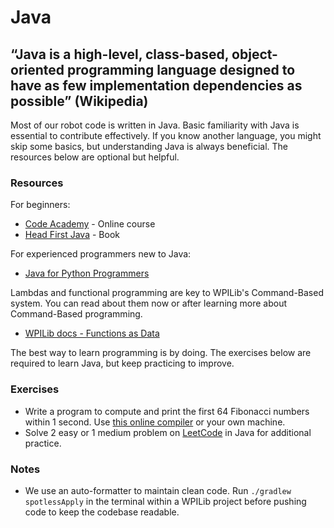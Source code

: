 # Java

## “Java is a high-level, class-based, object-oriented programming language designed to have as few implementation dependencies as possible” (Wikipedia)

Most of our robot code is written in Java. Basic familiarity with Java is essential to contribute effectively. If you know another language, you might skip some basics, but understanding Java is always beneficial. The resources below are optional but helpful.

### Resources

For beginners:

- [Code Academy](https://www.codecademy.com/learn/learn-java) - Online course
- [Head First Java](https://www.rcsdk12.org/cms/lib/NY01001156/Centricity/Domain/4951/Head_First_Java_Second_Edition.pdf) - Book

For experienced programmers new to Java:

- [Java for Python Programmers](https://runestone.academy/ns/books/published/java4python/index.html)

Lambdas and functional programming are key to WPILib's Command-Based system. You can read about them now or after learning more about Command-Based programming.

- [WPILib docs - Functions as Data](https://docs.wpilib.org/en/stable/docs/software/basic-programming/functions-as-data.html)

The best way to learn programming is by doing. The exercises below are required to learn Java, but keep practicing to improve.

### Exercises

- Write a program to compute and print the first 64 Fibonacci numbers within 1 second. Use [this online compiler](https://www.programiz.com/java-programming/online-compiler/) or your own machine.
- Solve 2 easy or 1 medium problem on [LeetCode](https://leetcode.com/problemset/all/) in Java for additional practice.

### Notes

- We use an auto-formatter to maintain clean code. Run `./gradlew spotlessApply` in the terminal within a WPILib project before pushing code to keep the codebase readable.